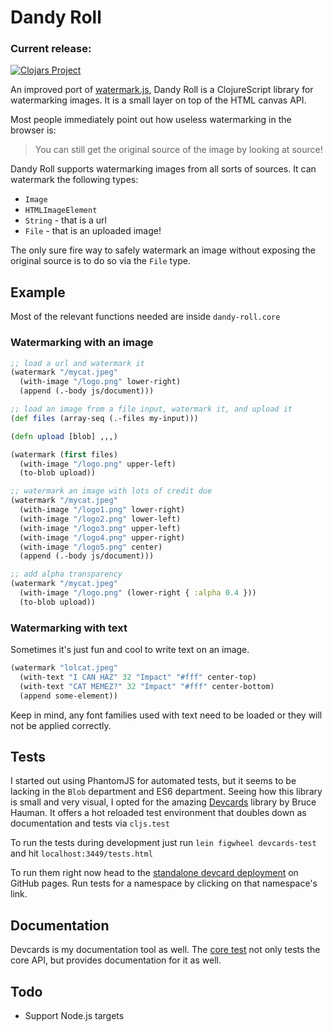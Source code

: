 # Dandy Roll

### Current release:

[![Clojars Project](https://img.shields.io/clojars/v/brianium/dandy-roll.svg)](https://clojars.org/brianium/dandy-roll)

An improved port of [watermark.js](https://github.com/brianium/watermarkjs), Dandy Roll is a ClojureScript library for watermarking images. It is a small layer on top of the HTML canvas API.

Most people immediately point out how useless watermarking in the browser is:

> You can still get the original source of the image by looking at source!

Dandy Roll supports watermarking images from all sorts of sources. It can watermark the following types:

* `Image`
* `HTMLImageElement`
* `String` - that is a url
* `File` - that is an uploaded image!

The only sure fire way to safely watermark an image without exposing the original source is to do so via the `File` type.

## Example

Most of the relevant functions needed are inside `dandy-roll.core`

### Watermarking with an image

```clojure
;; load a url and watermark it
(watermark "/mycat.jpeg"
  (with-image "/logo.png" lower-right)
  (append (.-body js/document)))

;; load an image from a file input, watermark it, and upload it
(def files (array-seq (.-files my-input)))

(defn upload [blob] ,,,)

(watermark (first files)
  (with-image "/logo.png" upper-left)
  (to-blob upload))

;; watermark an image with lots of credit due
(watermark "/mycat.jpeg"
  (with-image "/logo1.png" lower-right)
  (with-image "/logo2.png" lower-left)
  (with-image "/logo3.png" upper-left)
  (with-image "/logo4.png" upper-right)
  (with-image "/logo5.png" center)
  (append (.-body js/document)))

;; add alpha transparency
(watermark "/mycat.jpeg"
  (with-image "/logo.png" (lower-right { :alpha 0.4 }))
  (to-blob upload))
```

### Watermarking with text

Sometimes it's just fun and cool to write text on an image.

```clojure
(watermark "lolcat.jpeg"
  (with-text "I CAN HAZ" 32 "Impact" "#fff" center-top)
  (with-text "CAT MEMEZ?" 32 "Impact" "#fff" center-bottom)
  (append some-element))
```

Keep in mind, any font families used with text need to be loaded or they
will not be applied correctly.

## Tests

I started out using PhantomJS for automated tests, but it seems to be lacking
in the `Blob` department and ES6 department. Seeing how this library is small
and very visual, I opted for the amazing [Devcards](https://github.com/bhauman/devcards)
library by Bruce Hauman. It offers a hot reloaded test environment that doubles down as documentation
and tests via `cljs.test`

To run the tests during development just run `lein figwheel devcards-test` and hit `localhost:3449/tests.html`

To run them right now head to the [standalone devcard deployment](https://brianium.github.io/dandy-roll/) on GitHub pages. Run tests
for a namespace by clicking on that namespace's link.

## Documentation

Devcards is my documentation tool as well. The [core test](https://brianium.github.io/dandy-roll/#!/dandy_roll.core_test) not only
tests the core API, but provides documentation for it as well.

## Todo

* Support Node.js targets

